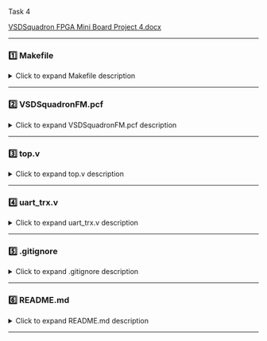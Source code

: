 Task 4

[VSDSquadron FPGA Mini Board Project 4.docx](https://github.com/user-attachments/files/19780207/VSDSquadron.FPGA.Mini.Board.Project.4.docx)

---

### 1️⃣ Makefile

<details>
<summary>Click to expand Makefile description</summary>

# Define project-specific variables
TOP=top
PCF_FILE=VSDSquadronFM
BOARD_FREQ=12
CPU_FREQ=20
FPGA_VARIANT=up5k
FPGA_PACKAGE=sg48
VERILOG_FILE=top.v

#Uart Var	
PICO_DEVICE=/dev/ttyUSB0   # replace by the terminal used by your device
BAUDS=9600

build:
	yosys -DCPU_FREQ=$(CPU_FREQ) -q -p "synth_ice40 -abc9 -device u -dsp -top $(TOP) -json $(TOP).json" $(VERILOG_FILE)
	nextpnr-ice40 --force --json $(TOP).json --pcf $(PCF_FILE).pcf --asc $(TOP).asc --freq $(BOARD_FREQ) --$(FPGA_VARIANT) --package $(FPGA_PACKAGE) --opt-timing -q
	icetime -p $(PCF_FILE).pcf -P $(FPGA_PACKAGE) -r $(TOP).timings -d $(FPGA_VARIANT) -t $(TOP).asc
	icepack -s $(TOP).asc $(TOP).bin

flash:
	iceprog $(TOP).bin

clean:
	rm -rf $(TOP).blif $(TOP).asc $(TOP).bin $(TOP).json $(TOP).timings

terminal:
	sudo picocom -b $(BAUDS) $(PICO_DEVICE) --imap lfcrlf,crcrlf --omap delbs,crlf --send-cmd "ascii-xfr -s -l 30 -n"

cycle:
	git pull
	make
	sudo make flash 

</details>

---

### 2️⃣ VSDSquadronFM.pcf

<details>
<summary>Click to expand VSDSquadronFM.pcf description</summary>

set_io  led_green 40
set_io  led_red	39
set_io  led_blue 41
set_io  uarttx 14
set_io  uartrx 15
set_io  hw_clk 20

</details>

---

### 3️⃣ top.v

<details>
<summary>Click to expand top.v description</summary>

`include "uart_trx.v"

//----------------------------------------------------------------------------
//                                                                          --
//                         Module Declaration                               --
//                                                                          --
//----------------------------------------------------------------------------
module top (
  // outputs
  output wire led_red  , // Red
  output wire led_blue , // Blue
  output wire led_green , // Green
  output wire uarttx , // UART Transmission pin
  input wire uartrx , // UART Transmission pin
  input wire  hw_clk
);

  wire        int_osc            ;
  reg  [27:0] frequency_counter_i;
  
/* 9600 Hz clock generation (from 12 MHz) */
    reg clk_9600 = 0;
    reg [31:0] cntr_9600 = 32'b0;
    parameter period_9600 = 625;
    
uart_tx_8n1 DanUART (.clk (clk_9600), .txbyte("D"), .senddata(frequency_counter_i[24]), .tx(uarttx));
//----------------------------------------------------------------------------
//                                                                          --
//                       Internal Oscillator                                --
//                                                                          --
//----------------------------------------------------------------------------
  SB_HFOSC #(.CLKHF_DIV ("0b10")) u_SB_HFOSC ( .CLKHFPU(1'b1), .CLKHFEN(1'b1), .CLKHF(int_osc));


//----------------------------------------------------------------------------
//                                                                          --
//                       Counter                                            --
//                                                                          --
//----------------------------------------------------------------------------
  always @(posedge int_osc) begin
    frequency_counter_i <= frequency_counter_i + 1'b1;
        /* generate 9600 Hz clock */
        cntr_9600 <= cntr_9600 + 1;
        if (cntr_9600 == period_9600) begin
            clk_9600 <= ~clk_9600;
            cntr_9600 <= 32'b0;
        end
  end

//----------------------------------------------------------------------------
//                                                                          --
//                       Instantiate RGB primitive                          --
//                                                                          --
//----------------------------------------------------------------------------
  SB_RGBA_DRV RGB_DRIVER (
    .RGBLEDEN(1'b1                                            ),
    .RGB0PWM (uartrx),
    .RGB1PWM (uartrx),
    .RGB2PWM (uartrx),
    .CURREN  (1'b1                                            ),
    .RGB0    (led_green                                       ), //Actual Hardware connection
    .RGB1    (led_blue                                        ),
    .RGB2    (led_red                                         )
  );
  defparam RGB_DRIVER.RGB0_CURRENT = "0b000001";
  defparam RGB_DRIVER.RGB1_CURRENT = "0b000001";
  defparam RGB_DRIVER.RGB2_CURRENT = "0b000001";

endmodule

</details>

---

### 4️⃣ uart_trx.v

<details>
<summary>Click to expand uart_trx.v description</summary>

// 8N1 UART Module, transmit only

module uart_tx_8n1 (
    clk,        // input clock
    txbyte,     // outgoing byte
    senddata,   // trigger tx
    txdone,     // outgoing byte sent
    tx,         // tx wire
    );

    /* Inputs */
    input clk;
    input[7:0] txbyte;
    input senddata;

    /* Outputs */
    output txdone;
    output tx;

    /* Parameters */
    parameter STATE_IDLE=8'd0;
    parameter STATE_STARTTX=8'd1;
    parameter STATE_TXING=8'd2;
    parameter STATE_TXDONE=8'd3;

    /* State variables */
    reg[7:0] state=8'b0;
    reg[7:0] buf_tx=8'b0;
    reg[7:0] bits_sent=8'b0;
    reg txbit=1'b1;
    reg txdone=1'b0;

    /* Wiring */
    assign tx=txbit;

    /* always */
    always @ (posedge clk) begin
        // start sending?
        if (senddata == 1 && state == STATE_IDLE) begin
            state <= STATE_STARTTX;
            buf_tx <= txbyte;
            txdone <= 1'b0;
        end else if (state == STATE_IDLE) begin
            // idle at high
            txbit <= 1'b1;
            txdone <= 1'b0;
        end

        // send start bit (low)
        if (state == STATE_STARTTX) begin
            txbit <= 1'b0;
            state <= STATE_TXING;
        end
        // clock data out
        if (state == STATE_TXING && bits_sent < 8'd8) begin
            txbit <= buf_tx[0];
            buf_tx <= buf_tx>>1;
            bits_sent = bits_sent + 1;
        end else if (state == STATE_TXING) begin
            // send stop bit (high)
            txbit <= 1'b1;
            bits_sent <= 8'b0;
            state <= STATE_TXDONE;
        end

        // tx done
        if (state == STATE_TXDONE) begin
            txdone <= 1'b1;
            state <= STATE_IDLE;
        end

    end

endmodule
</details>

---

### 5️⃣ .gitignore

<details>
<summary>Click to expand .gitignore description</summary>

**/*.blif 
**/*.asc 
**/*.bin 
**/*.json
**/*.timings
**/*.out

</details>

---

### 6️⃣ README.md

<details>
<summary>Click to expand README.md description</summary>

# VSDSquadron_FM

This repository contains projects for VSDSquadron_FM, utilizing open-source FPGA tools for development.

## Toolchain Requirements

Ensure the following tools are installed and configured:

1. **[Project IceStorm](https://github.com/YosysHQ/icestorm)**  
   Toolchain for Lattice iCE40 FPGAs. Install this first.

2. **[Yosys](https://github.com/YosysHQ/yosys)**  
   Open-source synthesis tool.

3. **[nextpnr](https://github.com/YosysHQ/nextpnr)**  
   Open-source Place & Route (P&R) tool.

## Running a Project

Follow these steps to build and flash a project:

1. Navigate to the specific project folder:
   ```bash
   cd <project-folder>
   ```

2. Build the binaries:
   ```bash
   make build
   ```

3. Flash the code to external SRAM:
   ```bash
   make flash
   ```

For cleanup, use:
```bash
make clean
```

---

# List of Example-projects:

1. **[blink_led](blink_led/)**  
    It blinks the led in different colours. It is using an internal oscillator as a time source for blinking.

2. **[blink_hw](blink_hw/)**   
   It blinks the led in different colours by using the crystal hardware osscilator on the board. 

3. **[led_red](led_red/)**  
    Constantly lights up the RGB led with red light.

4. **[led_blue](led_blue/)**  
    Constantly lights up the RGB led with blue light.

5. **[led_green](led_green/)**  
    Constantly lights up the RGB led with green light.

6. **[led_white](led_white/)**  
    Constantly lights up the RGB led with white light.

7. **[uart_tx](uart_tx/)**   
    It sends the 'D' characters repeatedly from the FPGA through USB to the computer. 

8. **[uart_tx_sense](uart_tx_sense/)**  
    It sends the 'D' characters repeatedly from the FPGA through USB to the computer, and lights up the LED whenever a character is received from the PC

9. **[uart_loopback](uart_loopback/)**  
   It just receives the signal directly from the PC to the FPGA. So whatever character we type on the keyboard appears as the output.

10. **[simpleuart](simpleuart/)**   
    Its a controller that accepts commands from the PC keyboard. It parses the input and plays with the output.
_
11. **[ram_infer](ram_infer/)**   
    It is testing the inferences of RAM blocks in the FPGA.

12. **[nandcontroller](nandcontroller/)**   
    Its a controller to interface with NAND Flash memory, for USB pen drives.
    
13. **[RISCV](RISCV/)**   
     Its a CPU based on RISC-V instruction set architecture.

    
Happy hacking! 🚀

</details>

---
